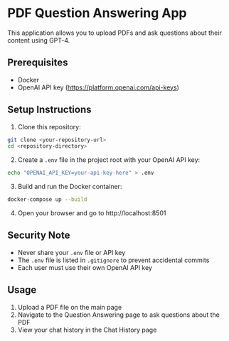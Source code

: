 # PDF Question Answering App

This application allows you to upload PDFs and ask questions about their content using GPT-4.

## Prerequisites
- Docker
- OpenAI API key (https://platform.openai.com/api-keys)

## Setup Instructions

1. Clone this repository:
```bash
git clone <your-repository-url>
cd <repository-directory>
```

2. Create a `.env` file in the project root with your OpenAI API key:
```bash
echo "OPENAI_API_KEY=your-api-key-here" > .env
```

3. Build and run the Docker container:
```bash
docker-compose up --build
```

4. Open your browser and go to http://localhost:8501

## Security Note
- Never share your `.env` file or API key
- The `.env` file is listed in `.gitignore` to prevent accidental commits
- Each user must use their own OpenAI API key

## Usage
1. Upload a PDF file on the main page
2. Navigate to the Question Answering page to ask questions about the PDF
3. View your chat history in the Chat History page
